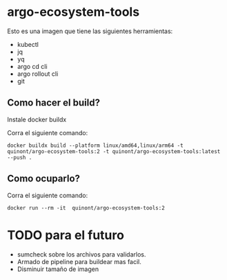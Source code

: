 # argo-ecosystem-tools

Esto es una imagen que tiene las siguientes herramientas:
- kubectl
- jq
- yq
- argo cd cli
- argo rollout cli
- git


## Como hacer el build?

Instale docker buildx

Corra el siguiente comando:

```
docker buildx build --platform linux/amd64,linux/arm64 -t quinont/argo-ecosystem-tools:2 -t quinont/argo-ecosystem-tools:latest --push .
```

## Como ocuparlo?

Corra el siguiente comando:

```
docker run --rm -it  quinont/argo-ecosystem-tools:2
```


# TODO para el futuro

- sumcheck sobre los archivos para validarlos.
- Armado de pipeline para buildear mas facil.
- Disminuir tamaño de imagen
